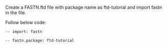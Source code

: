 Create a FASTN.ftd file with package name as ftd-tutorial and import fastn in the  file.

Follow below code:

```
-- import: fastn

-- fastn.package: ftd-tutorial
```
